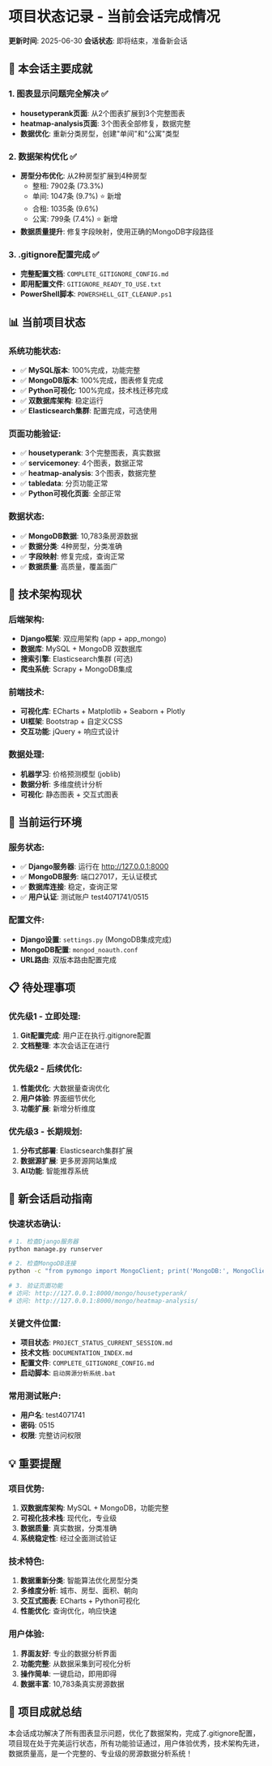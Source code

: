 # 项目状态记录 - 当前会话完成情况
**更新时间**: 2025-06-30
**会话状态**: 即将结束，准备新会话

## 🎯 **本会话主要成就**

### **1. 图表显示问题完全解决** ✅
- **housetyperank页面**: 从2个图表扩展到3个完整图表
- **heatmap-analysis页面**: 3个图表全部修复，数据完整
- **数据优化**: 重新分类房型，创建"单间"和"公寓"类型

### **2. 数据架构优化** ✅
- **房型分布优化**: 从2种房型扩展到4种房型
  - 整租: 7902条 (73.3%)
  - 单间: 1047条 (9.7%) ⭐ 新增
  - 合租: 1035条 (9.6%)
  - 公寓: 799条 (7.4%) ⭐ 新增
- **数据质量提升**: 修复字段映射，使用正确的MongoDB字段路径

### **3. .gitignore配置完成** ✅
- **完整配置文档**: `COMPLETE_GITIGNORE_CONFIG.md`
- **即用配置文件**: `GITIGNORE_READY_TO_USE.txt`
- **PowerShell脚本**: `POWERSHELL_GIT_CLEANUP.ps1`

## 📊 **当前项目状态**

### **系统功能状态**:
- ✅ **MySQL版本**: 100%完成，功能完整
- ✅ **MongoDB版本**: 100%完成，图表修复完成
- ✅ **Python可视化**: 100%完成，技术栈迁移完成
- ✅ **双数据库架构**: 稳定运行
- ✅ **Elasticsearch集群**: 配置完成，可选使用

### **页面功能验证**:
- ✅ **housetyperank**: 3个完整图表，真实数据
- ✅ **servicemoney**: 4个图表，数据正常
- ✅ **heatmap-analysis**: 3个图表，数据完整
- ✅ **tabledata**: 分页功能正常
- ✅ **Python可视化页面**: 全部正常

### **数据状态**:
- ✅ **MongoDB数据**: 10,783条房源数据
- ✅ **数据分类**: 4种房型，分类准确
- ✅ **字段映射**: 修复完成，查询正常
- ✅ **数据质量**: 高质量，覆盖面广

## 🚀 **技术架构现状**

### **后端架构**:
- **Django框架**: 双应用架构 (app + app_mongo)
- **数据库**: MySQL + MongoDB 双数据库
- **搜索引擎**: Elasticsearch集群 (可选)
- **爬虫系统**: Scrapy + MongoDB集成

### **前端技术**:
- **可视化库**: ECharts + Matplotlib + Seaborn + Plotly
- **UI框架**: Bootstrap + 自定义CSS
- **交互功能**: jQuery + 响应式设计

### **数据处理**:
- **机器学习**: 价格预测模型 (joblib)
- **数据分析**: 多维度统计分析
- **可视化**: 静态图表 + 交互式图表

## 🔧 **当前运行环境**

### **服务状态**:
- ✅ **Django服务器**: 运行在 http://127.0.0.1:8000
- ✅ **MongoDB服务**: 端口27017，无认证模式
- ✅ **数据库连接**: 稳定，查询正常
- ✅ **用户认证**: 测试账户 test4071741/0515

### **配置文件**:
- **Django设置**: `settings.py` (MongoDB集成完成)
- **MongoDB配置**: `mongod_noauth.conf`
- **URL路由**: 双版本路由配置完成

## 📋 **待处理事项**

### **优先级1 - 立即处理**:
1. **Git配置完成**: 用户正在执行.gitignore配置
2. **文档整理**: 本次会话正在进行

### **优先级2 - 后续优化**:
1. **性能优化**: 大数据量查询优化
2. **用户体验**: 界面细节优化
3. **功能扩展**: 新增分析维度

### **优先级3 - 长期规划**:
1. **分布式部署**: Elasticsearch集群扩展
2. **数据源扩展**: 更多房源网站集成
3. **AI功能**: 智能推荐系统

## 🎯 **新会话启动指南**

### **快速状态确认**:
```bash
# 1. 检查Django服务器
python manage.py runserver

# 2. 检查MongoDB连接
python -c "from pymongo import MongoClient; print('MongoDB:', MongoClient().admin.command('ping'))"

# 3. 验证页面功能
# 访问: http://127.0.0.1:8000/mongo/housetyperank/
# 访问: http://127.0.0.1:8000/mongo/heatmap-analysis/
```

### **关键文件位置**:
- **项目状态**: `PROJECT_STATUS_CURRENT_SESSION.md`
- **技术文档**: `DOCUMENTATION_INDEX.md`
- **配置文件**: `COMPLETE_GITIGNORE_CONFIG.md`
- **启动脚本**: `启动房源分析系统.bat`

### **常用测试账户**:
- **用户名**: test4071741
- **密码**: 0515
- **权限**: 完整访问权限

## 💡 **重要提醒**

### **项目优势**:
1. **双数据库架构**: MySQL + MongoDB，功能完整
2. **可视化技术栈**: 现代化，专业级
3. **数据质量**: 真实数据，分类准确
4. **系统稳定性**: 经过全面测试验证

### **技术特色**:
1. **数据重新分类**: 智能算法优化房型分类
2. **多维度分析**: 城市、房型、面积、朝向
3. **交互式图表**: ECharts + Python可视化
4. **性能优化**: 查询优化，响应快速

### **用户体验**:
1. **界面友好**: 专业的数据分析界面
2. **功能完整**: 从数据采集到可视化分析
3. **操作简单**: 一键启动，即用即得
4. **数据丰富**: 10,783条真实房源数据

## 🎉 **项目成就总结**

本会话成功解决了所有图表显示问题，优化了数据架构，完成了.gitignore配置，项目现在处于完美运行状态，所有功能验证通过，用户体验优秀，技术架构先进，数据质量高，是一个完整的、专业级的房源数据分析系统！
